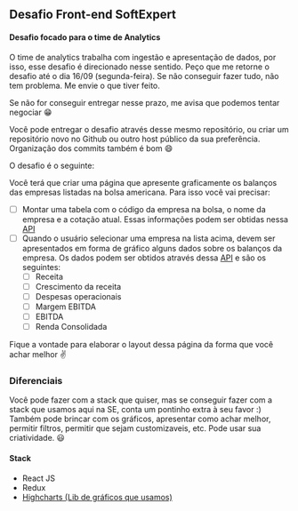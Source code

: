
## Desafio Front-end SoftExpert

#### Desafio focado para o time de Analytics

O time de analytics trabalha com ingestão e apresentação de dados, por isso, esse desafio é direcionado nesse sentido. 
Peço que me retorne o desafio até o dia 16/09 (segunda-feira). Se não conseguir fazer tudo, não tem problema. Me envie o que tiver feito.

Se não for conseguir entregar nesse prazo, me avisa que podemos tentar negociar :grin:

Você pode entregar o desafio através desse mesmo repositório, ou criar um repositório novo no Github ou outro host público da sua preferência. Organização dos commits também é bom :smile:


O desafio é o seguinte:

Você terá que criar uma página que apresente graficamente os balanços das empresas listadas na bolsa americana.
Para isso você vai precisar:
- [ ] Montar uma tabela com o código da empresa na bolsa, o nome da empresa e a cotação atual. Essas informações podem ser obtidas nessa [API](https://financialmodelingprep.com/developer/docs/#Symbols-List) 
- [ ] Quando o usuário selecionar uma empresa na lista acima, devem ser apresentados em forma de gráfico alguns dados sobre os balanços da empresa. Os dados podem ser obtidos através dessa [API](https://financialmodelingprep.com/developer/docs/#Company-Financial-Statements) e são os seguintes:
  - [ ] Receita
  - [ ] Crescimento da receita
  - [ ] Despesas operacionais
  - [ ] Margem EBITDA
  - [ ] EBITDA
  - [ ] Renda Consolidada 

Fique a vontade para elaborar o layout dessa página da forma que você achar melhor :v:

### Diferenciais


Você pode fazer com a stack que quiser, mas se conseguir fazer com a stack que usamos aqui na SE, conta um pontinho extra à seu favor :)
Também pode brincar com os gráficos, apresentar como achar melhor, permitir filtros, permitir que sejam customizaveis, etc. 
Pode usar sua criatividade. :smiley:

#### Stack
- React JS
- Redux
- [Highcharts (Lib de gráficos que usamos)](https://www.highcharts.com "Highcharts")


